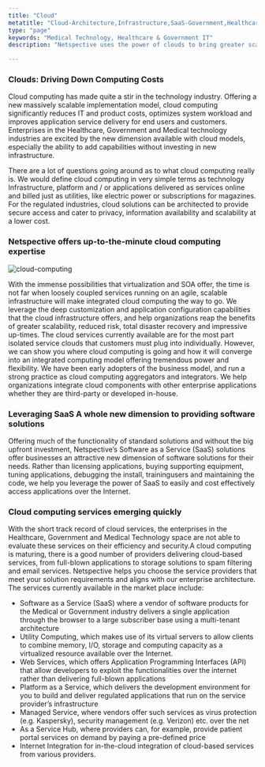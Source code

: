 ```yaml
---
title: "Cloud"
metatitle: "Cloud-Architecture,Infrastructure,SaaS-Government,Healthcare, Medical Technology"
type: "page"
keywords: "Medical Technology, Healthcare & Government IT"
description: "Netspective uses the power of clouds to bring greater scalability, reduced risk, total disaster recovery and impressive up-times to organizations."

---
```

### Clouds: Driving Down Computing Costs

Cloud computing has made quite a stir in the technology industry. Offering a new massively scalable implementation model, cloud computing significantly reduces IT and product costs, optimizes system workload and improves application service delivery for end users and customers. Enterprises in the Healthcare, Government and Medical technology industries are excited by the new dimension available with cloud models, especially the ability to add capabilities without investing in new infrastructure.

There are a lot of questions going around as to what cloud computing really is. We would define cloud computing in very simple terms as technology Infrastructure, platform and / or applications delivered as services online and billed just as utilities, like electric power or subscriptions for magazines. For the regulated industries, cloud solutions can be architected to provide secure access and cater to privacy, information availability and scalability at a lower cost.

### Netspective offers up-to-the-minute cloud computing expertise

![cloud-computing](/assets-natural/brand/www.netspective.com/technology-services/cloud-computing.jpg#center)

With the immense possibilities that virtualization and SOA offer, the time is not far when loosely coupled services running on an agile, scalable infrastructure will make integrated cloud computing the way to go. We leverage the deep customization and application configuration capabilities that the cloud infrastructure offers, and help organizations reap the benefits of greater scalability, reduced risk, total disaster recovery and impressive up-times. The cloud services currently available are for the most part isolated service clouds that customers must plug into individually. However, we can show you where cloud computing is going and how it will converge into an integrated computing model offering tremendous power and flexibility. We have been early adopters of the business model, and run a strong practice as cloud computing aggregators and integrators. We help organizations integrate cloud components with other enterprise applications whether they are third-party or developed in-house.

### Leveraging SaaS A whole new dimension to providing software solutions

Offering much of the functionality of standard solutions and without the big upfront investment, Netspective’s Software as a Service (SaaS) solutions offer businesses an attractive new dimension of software solutions for their needs. Rather than licensing applications, buying supporting equipment, tuning applications, debugging the install, trainingusers and maintaining the code, we help you leverage the power of SaaS to easily and cost effectively access applications over the Internet.

### Cloud computing services emerging quickly

With the short track record of cloud services, the enterprises in the Healthcare, Government and Medical Technology space are not able to evaluate these services on their efficiency and security.A cloud computing is maturing, there is a good number of providers delivering cloud-based services, from full-blown applications to storage solutions to spam filtering and email services. Netspective helps you choose the service providers that meet your solution requirements and aligns with our enterprise architecture. The services currently available in the market place include:

* Software as a Service (SaaS) where a vendor of software products for the Medical or Government industry delivers a single application through the browser to a large subscriber base using a multi-tenant architecture
* Utility Computing, which makes use of its virtual servers to allow clients to combine memory, I/O, storage and computing capacity as a virtualized resource available over the Internet.
* Web Services, which offers Application Programming Interfaces (API) that allow developers to exploit the functionalities over the internet rather than delivering full-blown applications
* Platform as a Service, which delivers the development environment for you to build and deliver regulated applications that run on the service provider’s infrastructure
* Managed Service, where vendors offer such services as virus protection (e.g. Kaspersky), security management (e.g. Verizon) etc. over the net
* As a Service Hub, where providers can, for example, provide patient portal services on demand by paying a pre-defined price
* Internet Integration for in-the-cloud integration of cloud-based services from various providers.